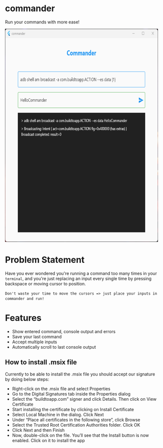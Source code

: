 # commander

Run your commands with more ease!

<img src="screenshot.png" width="700" height="700">

# Problem Statement
Have you ever wondered you're running a command too many times in your `terminal`, 
and you're just replacing an input every single time by pressing backspace or moving cursor to position.

`Don't waste your time to move the cursors => just place your inputs in commander and run!`

# Features
- Show entered command, console output and errors
- Save your last command
- Accept multiple inputs
- Automatically scroll to last console output

## How to install .msix file
Currently to be able to install the .msix file you should accept our signature by doing below steps:

- Right-click on the .msix file and select Properties
- Go to the Digital Signatures tab inside the Properties dialog
- Select the “buildtoapp.com” signer and click Details. Then click on View Certificate
- Start installing the certificate by clicking on Install Certificate
- Select Local Machine in the dialog. Click Next
- Under “Place all certificates in the following store”, click Browse
- Select the Trusted Root Certification Authorities folder. Click OK
- Click Next and then Finish
- Now, double-click on the file. You’ll see that the Install button is now enabled. Click on it to install the app